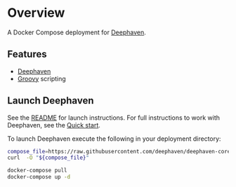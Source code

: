 
# Overview

A Docker Compose deployment for [Deephaven](https://deephaven.io).

## Features

- [Deephaven](https://deephaven.io)
- [Groovy](https://groovy-lang.org/) scripting

## Launch Deephaven

See the [README](https://github.com/deephaven/deephaven-core/blob/main/README.md#launch-groovy--java) for launch instructions.  For full instructions to work with Deephaven, see the [Quick start](https://deephaven.io/core/docs/tutorials/quickstart).

To launch Deephaven execute the following in your deployment directory:

```bash
compose_file=https://raw.githubusercontent.com/deephaven/deephaven-core/main/containers/groovy/docker-compose.yml
curl  -O "${compose_file}"

docker-compose pull
docker-compose up -d
```
